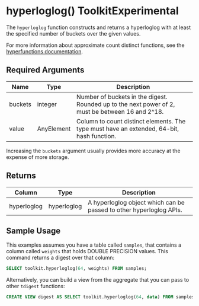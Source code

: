 # hyperloglog()  <tag type="toolkit">Toolkit</tag><tag type="experimental">Experimental</tag>
The `hyperloglog` function constructs and returns a hyperloglog with at least
the specified number of buckets over the given values.

For more information about approximate count distinct functions, see the
[hyperfunctions documentation][hyperfunctions-approx-count-distincts].

## Required Arguments

|Name|Type|Description|
|-|-|-|
|buckets|integer|Number of buckets in the digest. Rounded up to the next power of 2, must be between 16 and 2^18.|
|value|AnyElement| Column to count distinct elements. The type must have an extended, 64-bit, hash function.|

Increasing the `buckets` argument usually provides more accuracy at the expense
of more storage.

## Returns

|Column|Type|Description|
|-|-|-|
|hyperloglog|hyperloglog|A hyperloglog object which can be passed to other hyperloglog APIs.|

<!---Any special notes about the returns-->

## Sample Usage
This examples assumes you have a table called `samples`, that contains a column
called `weights` that holds DOUBLE PRECISION values. This command returns a
digest over that column:

``` sql
SELECT toolkit.hyperloglog(64, weights) FROM samples;
```

Alternatively, you can build a view from the aggregate that you can pass to
other `tdigest` functions:

``` sql
CREATE VIEW digest AS SELECT toolkit.hyperloglog(64, data) FROM samples;
```


[hyperfunctions-approx-count-distincts]: timescaledb/:currentVersion:/how-to-guides/hyperfunctions/approx-count-distincts/
